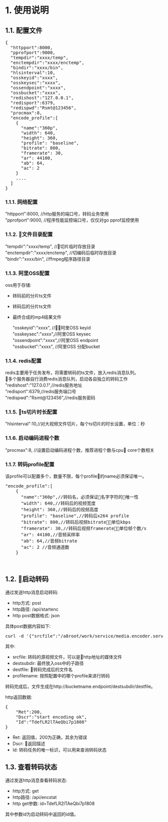 # 1. 使用说明
## 1.1. 配置文件
<pre>
{
  "httpport":8000,
  "pprofport":9000,
  "tempdir":"xxxx/temp",
  "enctempdir":"xxxx/enctemp",
  "bindir":"xxxx/bin",
  "hlsinterval":10,
  "osskeyid":"xxxx",
  "osskeysec":"xxxx",
  "ossendpoint":"xxxx",
  "ossbucket":"xxxx",
  "redishost":"127.0.0.1",
  "redisport":6379,
  "redispwd":"Rsmt@123456",
  "procmax":8,
  "encode_profile":[
    {
      "name":"360p",
      "width": 640,
      "height": 360,
      "profile": "baseline",
      "bitrate": 800,
      "framerate": 30,
      "ar": 44100,
      "ab": 64,
      "ac": 2
    }
    ....
  ]
}
</pre>
### 1.1.1. 网络配置
  "httpport":8000, //http服务的端口号，转码业务使用<br/>
  "pprofport":9000, //程序性能监控端口号，仅仅对go pprof监控使用

### 1.1.2. 文件目录配置
  "tempdir":"xxxx/temp", //切片临时存放目录<br/>
  "enctempdir":"xxxx/enctemp", //切编码后临时存放目录<br/>
  "bindir":"xxxx/bin", //ffmpeg程序路径目录<br/>

### 1.1.3. 阿里OSS配置
oss用于存储:
* 转码前的分片ts文件
* 转码后的分片ts文件
* 最终合成的mp4结果文件
  
  "osskeyid":"xxxx", //阿里OSS keyid<br/>
  "osskeysec":"xxxx",//阿里OSS keysec<br/>
  "ossendpoint":"xxxx",//阿里OSS endpoint<br/>
  "ossbucket":"xxxx",  //阿里OSS 分配bucket<br/>

### 1.1.4. redis配置
redis主要用于任务发布，将需要转码的ts文件，放入redis消息队列。<br/>
多个服务器自行消费redis消息队列，启动各自独立的转码工作<br>
  "redishost":"127.0.0.1",//redis服务地址<br/>
  "redisport":6379,//redis服务端口号<br/>
  "redispwd":"Rsmt@123456",//redis服务密码<br/>

### 1.1.5. ts切片时长配置
"hlsinterval":10,//对大视频文件切片，每个ts切片的时长设置，单位：秒

### 1.1.6. 启动编码进程个数
"procmax":8, //设置启动编码进程个数，推荐进程个数与cpu core个数相关

### 1.1.7. 转码profile配置
该profile可以配置多个，数量不限，每个profile的name必须保证唯一。<br/>
<pre>
"encode_profile":[
    {
      "name":"360p",//转码名，必须保证名字字符的唯一性
      "width": 640,//转码后的视频宽度
      "height": 360,//转码后的视频高度
      "profile": "baseline",//转码后x264 profile
      "bitrate": 800,//转码后视频bitrate，单位kbps
      "framerate": 30,//转码后视频framerate，单位帧个数/s
      "ar": 44100,//音频采样率
      "ab": 64,//音频bitrate
      "ac": 2 //音频通道数
    }
</pre>
<br/>

## 1.2. 启动转码
通过发送http消息启动转码:<br/>
* http方式: post
* http路径: /api/startenc
* http post数据格式: json

具体post数据内容如下: <br/>
<pre>
curl -d '{"srcfile":"/a8root/work/service/media.encoder.server/src.flv", "destsubdir":"encoded","destfile":"huangfeiyong_540p.mp4", "profilename":"540p"}' http://10.111.13.140:8000/api/startenc
</pre>
其中:
* srcfile: 转码的源视频文件，可以是http地址的媒体文件
* destsubdir: 最终放入oss中的子路径
* destfile: 转码完成后的文件名
* profilename: 按照配置中的哪个profile来进行转码
  
转码完成后，文件生成在http://bucketname.endpoint/destsubdir/destfile。<br/>

http返回数据:
<pre>
{
    "Ret":200,
    "Dscr":"start encoding ok",
    "Id":"TdefLR2lTAeQbi7p1808"
}
</pre>
* Ret: 返回值，200为正确，其余为错误
* Dscr: 返回描述
* Id: 转码任务的唯一标识，可以用来查询转码状态
  
## 1.3. 查看转码状态
通过发送http消息查看转码状态:<br/>
* http方式: get
* http路径: /api/encstat
* http get参数: id=TdefLR2lTAeQbi7p1808

其中参数id为启动转码中返回的id值。